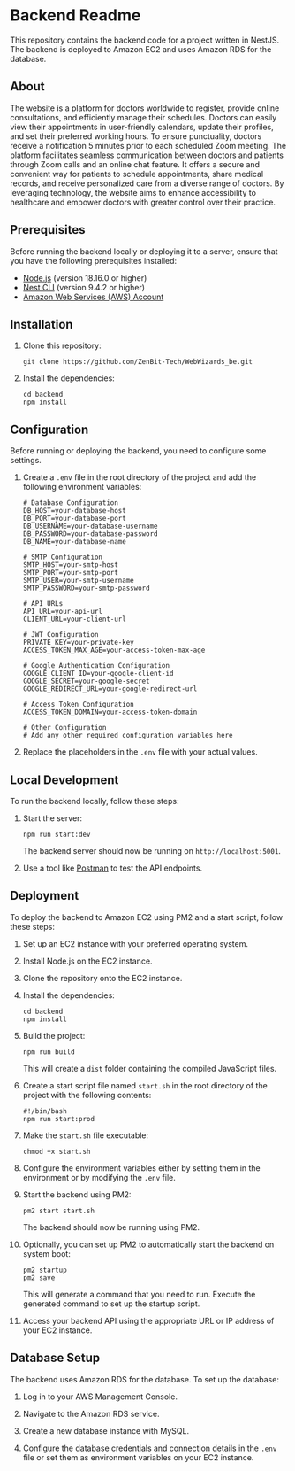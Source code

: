 
# Backend Readme

This repository contains the backend code for a project written in NestJS. The backend is deployed to Amazon EC2 and uses Amazon RDS for the database.

## About

The website is a platform for doctors worldwide to register, provide online consultations, and efficiently manage their schedules. Doctors can easily view their appointments in user-friendly calendars, update their profiles, and set their preferred working hours. To ensure punctuality, doctors receive a notification 5 minutes prior to each scheduled Zoom meeting. The platform facilitates seamless communication between doctors and patients through Zoom calls and an online chat feature. It offers a secure and convenient way for patients to schedule appointments, share medical records, and receive personalized care from a diverse range of doctors. By leveraging technology, the website aims to enhance accessibility to healthcare and empower doctors with greater control over their practice.

## Prerequisites

Before running the backend locally or deploying it to a server, ensure that you have the following prerequisites installed:

- [Node.js](https://nodejs.org/) (version 18.16.0 or higher)
- [Nest CLI](https://docs.nestjs.com/cli/overview) (version 9.4.2 or higher)
- [Amazon Web Services (AWS) Account](https://aws.amazon.com/)

## Installation

1. Clone this repository:

   ```shell
   git clone https://github.com/ZenBit-Tech/WebWizards_be.git
   ```

2. Install the dependencies:

   ```shell
   cd backend
   npm install
   ```

## Configuration

Before running or deploying the backend, you need to configure some settings.

1. Create a `.env` file in the root directory of the project and add the following environment variables:

   ```plaintext
   # Database Configuration
   DB_HOST=your-database-host
   DB_PORT=your-database-port
   DB_USERNAME=your-database-username
   DB_PASSWORD=your-database-password
   DB_NAME=your-database-name

   # SMTP Configuration
   SMTP_HOST=your-smtp-host
   SMTP_PORT=your-smtp-port
   SMTP_USER=your-smtp-username
   SMTP_PASSWORD=your-smtp-password

   # API URLs
   API_URL=your-api-url
   CLIENT_URL=your-client-url

   # JWT Configuration
   PRIVATE_KEY=your-private-key
   ACCESS_TOKEN_MAX_AGE=your-access-token-max-age

   # Google Authentication Configuration
   GOOGLE_CLIENT_ID=your-google-client-id
   GOOGLE_SECRET=your-google-secret
   GOOGLE_REDIRECT_URL=your-google-redirect-url

   # Access Token Configuration
   ACCESS_TOKEN_DOMAIN=your-access-token-domain

   # Other Configuration
   # Add any other required configuration variables here
   ```

2. Replace the placeholders in the `.env` file with your actual values.

## Local Development

To run the backend locally, follow these steps:

1. Start the server:

   ```shell
   npm run start:dev
   ```

   The backend server should now be running on `http://localhost:5001`.

2. Use a tool like [Postman](https://www.postman.com/) to test the API endpoints.


## Deployment

To deploy the backend to Amazon EC2 using PM2 and a start script, follow these steps:

1. Set up an EC2 instance with your preferred operating system.

2. Install Node.js on the EC2 instance.

3. Clone the repository onto the EC2 instance.

4. Install the dependencies:

   ```shell
   cd backend
   npm install
   ```

5. Build the project:

   ```shell
   npm run build
   ```

   This will create a `dist` folder containing the compiled JavaScript files.

6. Create a start script file named `start.sh` in the root directory of the project with the following contents:

   ```shell
   #!/bin/bash
   npm run start:prod
   ```

7. Make the `start.sh` file executable:

   ```shell
   chmod +x start.sh
   ```

8. Configure the environment variables either by setting them in the environment or by modifying the `.env` file.

9. Start the backend using PM2:

   ```shell
   pm2 start start.sh
   ```

   The backend should now be running using PM2.

10. Optionally, you can set up PM2 to automatically start the backend on system boot:

    ```shell
    pm2 startup
    pm2 save
    ```

    This will generate a command that you need to run. Execute the generated command to set up the startup script.

11. Access your backend API using the appropriate URL or IP address of your EC2 instance.

## Database Setup

The backend uses Amazon RDS for the database. To set up the database:

1. Log in to your AWS Management Console.

2. Navigate to the Amazon RDS service.

3. Create a new database instance with MySQL.

4. Configure the database credentials and connection details in the `.env` file or set them as environment variables on your EC2 instance.
